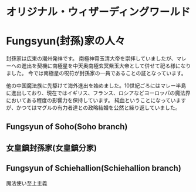 # オリジナル・ウィザーディングワールド

# Fungsyun(封孫)家の人々
封孫家は広東の潮州発祥です。
南極神霄玉清大帝を崇拝していましたが、マレーへの進出を契機に南極星を中天奥南極玄冥紫玉大帝として併せて祀る様になりました。
今では南極星の呪符が封孫家の一員であることの証となっています。

他の中国魔法族に先駆けて海外進出を始めました。10世紀ごろにはマレー半島に進出しており、現在ではイギリス、フランス、ロシアなどヨーロッパの魔法界においてある程度の影響力を保持しています。
純血ということになっていますが、かつてはマグルの有力者達との政略結婚を公然と繰り返していました。
## Fungsyun of Soho(Soho branch)
 
## 女皇鎮封孫家(女皇鎮分家)
## Fungsyun of Schiehallion(Schiehallion branch)
魔法使い至上主義